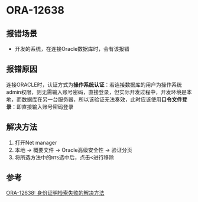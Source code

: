 # ORA-12638
## 报错场景
* 开发的系统，在连接Oracle数据库时，会有该报错
## 报错原因
连接ORACLE时，认证方式为**操作系统认证**：若连接数据库的用户为操作系统admin权限，则无需输入账号密码，直接登录，但实际开发过程中，开发环境是本地，而数据库在另一台服务器，所以该验证无法奏效，此时应该使用**口令文件登录**：即直接输入账号密码登录
## 解决方法
1. 打开Net manager
2. 本地 -> 概要文件 -> Oracle高级安全性 -> 验证分页
3. 将所选方法中的`NTS`选中后，点击<kbd><</kbd>进行移除
## 参考
[ORA-12638: 身份证明检索失败的解决方法](https://blog.csdn.net/jumtre/article/details/83271431)

